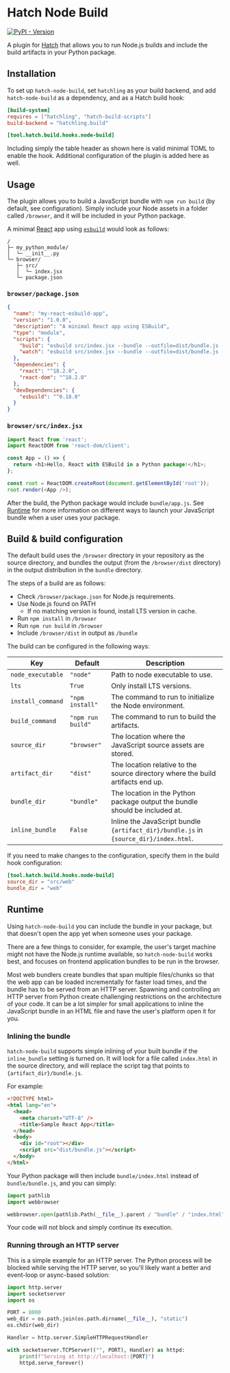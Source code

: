 # Hatch Node Build

[![PyPI - Version](https://img.shields.io/pypi/v/hatch_node_build.svg)](https://pypi.org/project/hatch_node_build)

A plugin for [Hatch](https://github.com/pypa/hatch) that allows you to run Node.js builds and include the build
artifacts in your Python package.

## Installation

To set up `hatch-node-build`, set `hatchling` as your build backend, and add `hatch-node-build` as a
dependency, and as a Hatch build hook:

```toml
[build-system]
requires = ["hatchling", "hatch-build-scripts"]
build-backend = "hatchling.build"

[tool.hatch.build.hooks.node-build]
```

Including simply the table header as shown here is valid minimal TOML to enable the hook. Additional
configuration of the plugin is added here as well.

## Usage

The plugin allows you to build a JavaScript bundle with `npm run build` (by default, see configuration). Simply
include your Node assets in a folder called `/browser`, and it will be included in your Python package.

A minimal [React](https://react.dev/) app using [`esbuild`](https://esbuild.github.io/) would look as follows:

```
/
├─ my_python_module/
│  └─ __init__.py
└─ browser/
   ├─ src/
   │  └─ index.jsx
   └─ package.json
```

### `browser/package.json`

```json
{
  "name": "my-react-esbuild-app",
  "version": "1.0.0",
  "description": "A minimal React app using ESBuild",
  "type": "module",
  "scripts": {
    "build": "esbuild src/index.jsx --bundle --outfile=dist/bundle.js --format=iife --minify",
    "watch": "esbuild src/index.jsx --bundle --outfile=dist/bundle.js --format=iife --sourcemap --watch"
  },
  "dependencies": {
    "react": "^18.2.0",
    "react-dom": "^18.2.0"
  },
  "devDependencies": {
    "esbuild": "^0.18.0"
  }
}
```

### `browser/src/index.jsx`

```js
import React from 'react';
import ReactDOM from 'react-dom/client';

const App = () => {
  return <h1>Hello, React with ESBuild in a Python package!</h1>;
};

const root = ReactDOM.createRoot(document.getElementById('root'));
root.render(<App />);
```

After the build, the Python package would include `bundle/app.js`. See [Runtime](#runtime) for more information on
different ways to launch your JavaScript bundle when a user uses your package.

## Build & build configuration

The default build uses the `/browser` directory in your repository as the source directory, and bundles the output
(from the `/browser/dist` directory) in the output distribution in the `bundle` directory.

The steps of a build are as follows:

* Check `/browser/package.json` for Node.js requirements.
* Use Node.js found on PATH
  * If no matching version is found, install LTS version in cache.
* Run `npm install` in `/browser`
* Run `npm run build` in `/browser`
* Include `/browser/dist` in output as `/bundle`

The build can be configured in the following ways:

| Key               | Default           | Description                                                                           |
|-------------------|-------------------|---------------------------------------------------------------------------------------|
| `node_executable` | `"node"`          | Path to node executable to use.                                                       |
| `lts`             | `True`            | Only install LTS versions.                                                            |
| `install_command` | `"npm install"`   | The command to run to initialize the Node environment.                                |
| `build_command`   | `"npm run build"` | The command to run to build the artifacts.                                            |
| `source_dir`      | `"browser"`       | The location where the JavaScript source assets are stored.                           |
| `artifact_dir`    | `"dist"`          | The location relative to the source directory where the build artifacts end up.       |
| `bundle_dir`      | `"bundle"`        | The location in the Python package output the bundle should be included at.           |
| `inline_bundle`   | `False`           | Inline the JavaScript bundle `{artifact_dir}/bundle.js` in `{source_dir}/index.html`. |

If you need to make changes to the configuration, specify them in the build hook configuration:

```toml
[tool.hatch.build.hooks.node-build]
source_dir = "src/web"
bundle_dir = "web"
```

## Runtime

Using `hatch-node-build` you can include the bundle in your package, but that doesn't open the app yet when someone
uses your package.

There are a few things to consider, for example, the user's target machine might not have the Node.js runtime available,
so `hatch-node-build` works best, and focuses on frontend application bundles to be run in the browser.

Most web bundlers create bundles that span multiple files/chunks so that the web app can be loaded incrementally for
faster load times, and the bundle has to be served from an HTTP server. Spawning and controlling an HTTP server from
Python create challenging restrictions on the architecture of your code. It can be a lot simpler for small
applications to inline the JavaScript bundle in an HTML file and have the user's platform open it for you.

### Inlining the bundle

`hatch-node-build` supports simple inlining of your built bundle if the `inline_bundle` setting is turned on. It will look
for a file called `index.html` in the source directory, and will replace the script tag that points to `{artifact_dir}/bundle.js`.

For example:

```html
<!DOCTYPE html>
<html lang="en">
  <head>
    <meta charset="UTF-8" />
    <title>Sample React App</title>
  </head>
  <body>
    <div id="root"></div>
    <script src="dist/bundle.js"></script>
  </body>
</html>

```

Your Python package will then include `bundle/index.html` instead of `bundle/bundle.js`, and you can simply:

```python
import pathlib
import webbrowser

webbrowser.open(pathlib.Path(__file__).parent / "bundle" / "index.html")
```

Your code will not block and simply continue its execution.

### Running through an HTTP server

This is a simple example for an HTTP server. The Python process will be blocked while serving the HTTP server,
so you'll likely want a better and event-loop or async-based solution:

```python
import http.server
import socketserver
import os

PORT = 8000
web_dir = os.path.join(os.path.dirname(__file__), "static")
os.chdir(web_dir)

Handler = http.server.SimpleHTTPRequestHandler

with socketserver.TCPServer(("", PORT), Handler) as httpd:
    print(f"Serving at http://localhost:{PORT}")
    httpd.serve_forever()
```

